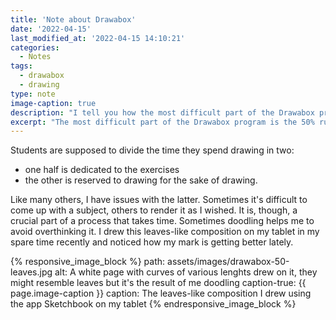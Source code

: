 ```yaml
---
title: 'Note about Drawabox'
date: '2022-04-15'
last_modified_at: '2022-04-15 14:10:21'
categories:
  - Notes
tags:
  - drawabox
  - drawing
type: note
image-caption: true
description: "I tell you how the most difficult part of the Drawabox program is the 50% rule, and show you something I drew on my spare time recently."
excerpt: "The most difficult part of the Drawabox program is the 50% rule."
---
```

Students are supposed to divide the time they spend drawing in two:

<ul class="smd-ul">
  <li>one half is dedicated to the exercises</li>
  <li>the other is reserved to drawing for the sake of drawing.</li>
</ul>

Like many others, I have issues with the latter. Sometimes it's difficult to come up with a subject, others to render it as I wished. It is, though, a crucial part of a process that takes time. Sometimes doodling helps me to avoid overthinking it. I drew this leaves-like composition on my tablet in my spare time recently and noticed how my mark is getting better lately. 

{% responsive_image_block %}
  path: assets/images/drawabox-50-leaves.jpg
  alt: A white page with curves of various lenghts drew on it, they might resemble leaves but it's the result of me doodling
  caption-true: {{ page.image-caption }}
  caption: The leaves-like composition I drew using the app Sketchbook on my tablet
{% endresponsive_image_block %}